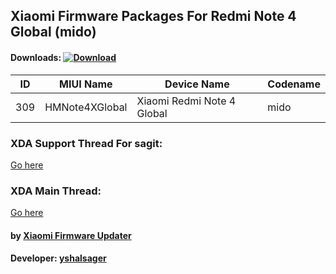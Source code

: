 ## Xiaomi Firmware Packages For Redmi Note 4 Global (mido)

#### Downloads: [![Download](https://img.shields.io/badge/Downloads-Here-orange.svg)](https://xiaomifirmwareupdater.github.io/#stable)

| ID | MIUI Name | Device Name | Codename |
| --- | --- | --- | --- |
| 309 | HMNote4XGlobal | Xiaomi Redmi Note 4 Global | mido |

### XDA Support Thread For sagit:
[Go here](https://forum.xda-developers.com/redmi-note-4/xiaomi-redmi-note-4-snapdragon-roms-kernels-recoveries--other-development/firmware-xiaomi-redmi-note-4-t3760917)

### XDA Main Thread:
[Go here](https://forum.xda-developers.com/android/software-hacking/devices-yshalsager-t3741446)

#### by [Xiaomi Firmware Updater](https://github.com/XiaomiFirmwareUpdater)
#### Developer: [yshalsager](https://github.com/yshalsager)
